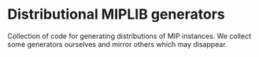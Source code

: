 # Distributional MIPLIB generators
Collection of code for generating distributions of MIP instances. We collect some generators ourselves and mirror others which may disappear.

